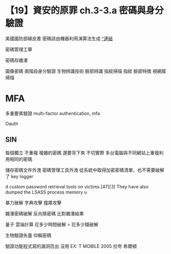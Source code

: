 # 【19】資安的原罪 ch.3-3.a 密碼與身分驗證

美國國防部綠皮書 密碼該由機器利用演算法生成 [^連結](https://apps.dtic.mil/sti/citations/ADA425705)

密碼管理工舉

密碼存雜湊

圖像密碼
兩階段身分驗證
生物辨識技術 臉部辨識 指紋掃描
指紋 臉部特徵 視網膜掃描

# MFA
多重要素驗證 multi-factor authentication, mfa

Oauth

## SIN

每個獨立 不重複 複雜的密碼 還要背下來 不切實際 
多台電腦與不同網站上重複利用相同的密碼

儲存密碼文件外洩 密碼管理工具外洩
從系統中取得加密密碼清單，也不需要破解了
key logger

d custom password retrieval tools on victims.[47][3] They have also dumped the LSASS process memory u

暴力破解 字典攻擊 撞庫攻擊


雜湊密碼破解 反向猜密碼 比對雜湊結果

量子 雲端計算
花多少時間破解 > 花多少錢破解

生物驗證失靈
仰賴密碼

驗證功能程式寫的漏洞百出 沒用 EX: T MOBILE 2005 拉夸 希爾頓
